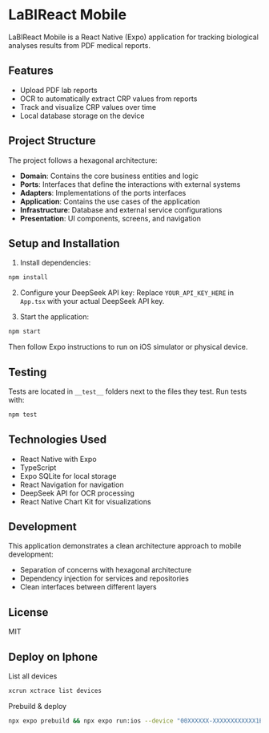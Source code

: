 # LaBIReact Mobile

LaBIReact Mobile is a React Native (Expo) application for tracking biological analyses results from PDF medical reports.

## Features

- Upload PDF lab reports
- OCR to automatically extract CRP values from reports
- Track and visualize CRP values over time
- Local database storage on the device

## Project Structure

The project follows a hexagonal architecture:

- **Domain**: Contains the core business entities and logic
- **Ports**: Interfaces that define the interactions with external systems
- **Adapters**: Implementations of the ports interfaces
- **Application**: Contains the use cases of the application
- **Infrastructure**: Database and external service configurations
- **Presentation**: UI components, screens, and navigation

## Setup and Installation

1. Install dependencies:
```bash
npm install
```

2. Configure your DeepSeek API key:
Replace `YOUR_API_KEY_HERE` in `App.tsx` with your actual DeepSeek API key.

3. Start the application:
```bash
npm start
```

Then follow Expo instructions to run on iOS simulator or physical device.

## Testing

Tests are located in `__test__` folders next to the files they test. Run tests with:

```bash
npm test
```

## Technologies Used

- React Native with Expo
- TypeScript
- Expo SQLite for local storage
- React Navigation for navigation
- DeepSeek API for OCR processing
- React Native Chart Kit for visualizations

## Development

This application demonstrates a clean architecture approach to mobile development:

- Separation of concerns with hexagonal architecture
- Dependency injection for services and repositories
- Clean interfaces between different layers

## License

MIT 

## Deploy on Iphone

List all devices
```bash
xcrun xctrace list devices
````

Prebuild & deploy
```bash
npx expo prebuild && npx expo run:ios --device "00XXXXXX-XXXXXXXXXXXX1E" --configuration Release
```
